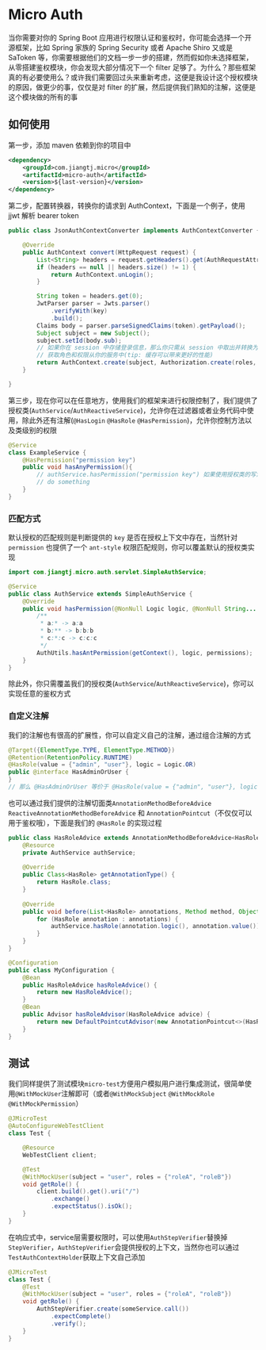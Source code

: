 # Micro Auth

当你需要对你的 Spring Boot 应用进行权限认证和鉴权时，你可能会选择一个开源框架，比如 Spring 家族的 Spring Security 或者 Apache Shiro 又或是 SaToken 等，你需要根据他们的文档一步一步的搭建，然而假如你未选择框架，从零搭建鉴权模块，你会发现大部分情况下一个 filter 足够了。为什么？那些框架真的有必要使用么？或许我们需要回过头来重新考虑，这便是我设计这个授权模块的原因，做更少的事，仅仅是对 filter 的扩展，然后提供我们熟知的注解，这便是这个模块做的所有的事

## 如何使用

第一步，添加 maven 依赖到你的项目中

```xml
<dependency>
    <groupId>com.jiangtj.micro</groupId>
    <artifactId>micro-auth</artifactId>
    <version>${last-version}</version>
</dependency>
```

第二步，配置转换器，转换你的请求到 AuthContext，下面是一个例子，使用 jjwt 解析 bearer token

```java
public class JsonAuthContextConverter implements AuthContextConverter {

    @Override
    public AuthContext convert(HttpRequest request) {
        List<String> headers = request.getHeaders().get(AuthRequestAttributes.TOKEN_HEADER_NAME);
        if (headers == null || headers.size() != 1) {
            return AuthContext.unLogin();
        }

        String token = headers.get(0);
        JwtParser parser = Jwts.parser()
            .verifyWith(key)
            .build();
        Claims body = parser.parseSignedClaims(token).getPayload();
        Subject subject = new Subject();
        subject.setId(body.sub);
        // 如果你在 session 中存储登录信息，那么你只需从 session 中取出并转换为 AuthContext 即可
        // 获取角色和权限从你的服务中(tip: 缓存可以带来更好的性能)
        return AuthContext.create(subject, Authorization.create(roles, permissions));
    }

}
```

第三步，现在你可以在任意地方，使用我们的框架来进行权限控制了，我们提供了授权类(`AuthService`/`AuthReactiveService`)，允许你在过滤器或者业务代码中使用，除此外还有注解(`@HasLogin` `@HasRole` `@HasPermission`)，允许你控制方法以及类级别的权限

```java
@Service
class ExampleService {
    @HasPermission("permission key")
    public void hasAnyPermission(){
        // authService.hasPermission("permission key") 如果使用授权类的写法，是不是和注解很相似
        // do something
    }
}
```

### 匹配方式

默认授权的匹配规则是判断提供的 `key` 是否在授权上下文中存在，当然针对 `permission` 也提供了一个 `ant-style` 权限匹配规则，你可以覆盖默认的授权类实现

```java
import com.jiangtj.micro.auth.servlet.SimpleAuthService;

@Service
public class AuthService extends SimpleAuthService {
    @Override
    public void hasPermission(@NonNull Logic logic, @NonNull String... permissions) {
        /**
         * a:* -> a:a
         * b:** -> b:b:b
         * c:*:c -> c:c:c
         */
        AuthUtils.hasAntPermission(getContext(), logic, permissions);
    }
}
```

除此外，你只需覆盖我们的授权类(`AuthService`/`AuthReactiveService`)，你可以实现任意的鉴权方式

### 自定义注解

我们的注解也有很高的扩展性，你可以自定义自己的注解，通过组合注解的方式

```java
@Target({ElementType.TYPE, ElementType.METHOD})
@Retention(RetentionPolicy.RUNTIME)
@HasRole(value = {"admin", "user"}, logic = Logic.OR)
public @interface HasAdminOrUser {
}
// 那么 @HasAdminOrUser 等价于 @HasRole(value = {"admin", "user"}, logic = Logic.OR)
```

也可以通过我们提供的注解切面类`AnnotationMethodBeforeAdvice` `ReactiveAnnotationMethodBeforeAdvice` 和 `AnnotationPointcut`（不仅仅可以用于鉴权哦），下面是我们的 `@HasRole` 的实现过程

```java
public class HasRoleAdvice extends AnnotationMethodBeforeAdvice<HasRole> {
    @Resource
    private AuthService authService;
    
    @Override
    public Class<HasRole> getAnnotationType() {
        return HasRole.class;
    }
    
    @Override
    public void before(List<HasRole> annotations, Method method, Object[] args, @Nullable Object target) {
        for (HasRole annotation : annotations) {
            authService.hasRole(annotation.logic(), annotation.value());
        }
    }
}

@Configuration
public class MyConfiguration {
    @Bean
    public HasRoleAdvice hasRoleAdvice() {
        return new HasRoleAdvice();
    }
    @Bean
    public Advisor hasRoleAdvisor(HasRoleAdvice advice) {
        return new DefaultPointcutAdvisor(new AnnotationPointcut<>(HasRole.class), advice);
    }
}
```

## 测试

我们同样提供了测试模块`micro-test`方便用户模拟用户进行集成测试，很简单使用`@WithMockUser`注解即可（或者`@WithMockSubject` `@WithMockRole` `@WithMockPermission`）

```java
@JMicroTest
@AutoConfigureWebTestClient
class Test {

    @Resource
    WebTestClient client;

    @Test
    @WithMockUser(subject = "user", roles = {"roleA", "roleB"})
    void getRole() {
        client.build().get().uri("/")
            .exchange()
            .expectStatus().isOk();
    }
}
```

在响应式中，service层需要权限时，可以使用`AuthStepVerifier`替换掉`StepVerifier`，`AuthStepVerifier`会提供授权的上下文，当然你也可以通过`TestAuthContextHolder`获取上下文自己添加

```java
@JMicroTest
class Test {
    @Test
    @WithMockUser(subject = "user", roles = {"roleA", "roleB"})
    void getRole() {
        AuthStepVerifier.create(someService.call())
            .expectComplete()
            .verify();
    }
}
```
